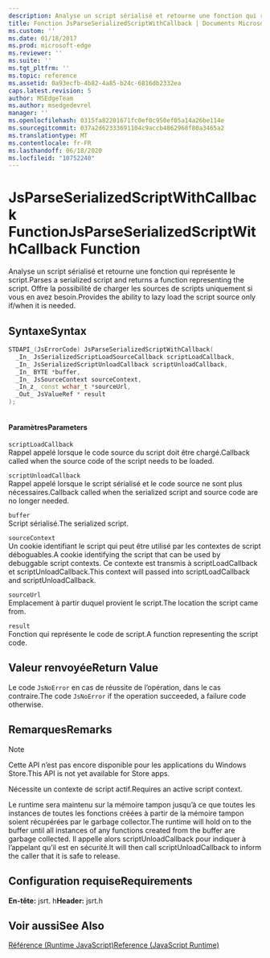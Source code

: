 ```yaml
---
description: Analyse un script sérialisé et retourne une fonction qui représente le script. Offre la possibilité de charger les sources de scripts uniquement si vous en avez besoin.
title: Fonction JsParseSerializedScriptWithCallback | Documents Microsoft
ms.custom: ''
ms.date: 01/18/2017
ms.prod: microsoft-edge
ms.reviewer: ''
ms.suite: ''
ms.tgt_pltfrm: ''
ms.topic: reference
ms.assetid: 0a93ecfb-4b82-4a85-b24c-6816db2332ea
caps.latest.revision: 5
author: MSEdgeTeam
ms.author: msedgedevrel
manager: ''
ms.openlocfilehash: 0315fa82201671fc0ef0c950ef05a14a26be114e
ms.sourcegitcommit: 037a2d62333691104c9accb4862968f80a3465a2
ms.translationtype: MT
ms.contentlocale: fr-FR
ms.lasthandoff: 06/18/2020
ms.locfileid: "10752240"
---
```

# <span data-ttu-id="22f98-104">JsParseSerializedScriptWithCallback Function</span><span class="sxs-lookup"><span data-stu-id="22f98-104">JsParseSerializedScriptWithCallback Function</span></span>
<span data-ttu-id="22f98-105">Analyse un script sérialisé et retourne une fonction qui représente le script.</span><span class="sxs-lookup"><span data-stu-id="22f98-105">Parses a serialized script and returns a function representing the script.</span></span> <span data-ttu-id="22f98-106">Offre la possibilité de charger les sources de scripts uniquement si vous en avez besoin.</span><span class="sxs-lookup"><span data-stu-id="22f98-106">Provides the ability to lazy load the script source only if/when it is needed.</span></span>  
  
## <span data-ttu-id="22f98-107">Syntaxe</span><span class="sxs-lookup"><span data-stu-id="22f98-107">Syntax</span></span>  
  
```cpp  
STDAPI_(JsErrorCode) JsParseSerializedScriptWithCallback(  
  _In_ JsSerializedScriptLoadSourceCallback scriptLoadCallback,  
  _In_ JsSerializedScriptUnloadCallback scriptUnloadCallback,  
  _In_ BYTE *buffer,  
  _In_ JsSourceContext sourceContext,  
  _In_z_ const wchar_t *sourceUrl,  
  _Out_ JsValueRef * result  
);  
  
```  
  
#### <span data-ttu-id="22f98-108">Paramètres</span><span class="sxs-lookup"><span data-stu-id="22f98-108">Parameters</span></span>  
 `scriptLoadCallback`  
 <span data-ttu-id="22f98-109">Rappel appelé lorsque le code source du script doit être chargé.</span><span class="sxs-lookup"><span data-stu-id="22f98-109">Callback called when the source code of the script needs to be loaded.</span></span>  
  
 `scriptUnloadCallback`  
 <span data-ttu-id="22f98-110">Rappel appelé lorsque le script sérialisé et le code source ne sont plus nécessaires.</span><span class="sxs-lookup"><span data-stu-id="22f98-110">Callback called when the serialized script and source code are no longer needed.</span></span>  
  
 `buffer`  
 <span data-ttu-id="22f98-111">Script sérialisé.</span><span class="sxs-lookup"><span data-stu-id="22f98-111">The serialized script.</span></span>  
  
 `sourceContext`  
 <span data-ttu-id="22f98-112">Un cookie identifiant le script qui peut être utilisé par les contextes de script déboguables.</span><span class="sxs-lookup"><span data-stu-id="22f98-112">A cookie identifying the script that can be used by debuggable script contexts.</span></span>     <span data-ttu-id="22f98-113">Ce contexte est transmis à scriptLoadCallback et scriptUnloadCallback.</span><span class="sxs-lookup"><span data-stu-id="22f98-113">This context will passed into scriptLoadCallback and scriptUnloadCallback.</span></span>  
  
 `sourceUrl`  
 <span data-ttu-id="22f98-114">Emplacement à partir duquel provient le script.</span><span class="sxs-lookup"><span data-stu-id="22f98-114">The location the script came from.</span></span>  
  
 `result`  
 <span data-ttu-id="22f98-115">Fonction qui représente le code de script.</span><span class="sxs-lookup"><span data-stu-id="22f98-115">A function representing the script code.</span></span>  
  
## <span data-ttu-id="22f98-116">Valeur renvoyée</span><span class="sxs-lookup"><span data-stu-id="22f98-116">Return Value</span></span>  
 <span data-ttu-id="22f98-117">Le code `JsNoError` en cas de réussite de l’opération, dans le cas contraire.</span><span class="sxs-lookup"><span data-stu-id="22f98-117">The code `JsNoError` if the operation succeeded, a failure code otherwise.</span></span>  
  
## <span data-ttu-id="22f98-118">Remarques</span><span class="sxs-lookup"><span data-stu-id="22f98-118">Remarks</span></span>  
  
> [!NOTE]
>  <span data-ttu-id="22f98-119">Cette API n’est pas encore disponible pour les applications du Windows Store.</span><span class="sxs-lookup"><span data-stu-id="22f98-119">This API is not yet available for Store apps.</span></span>  
  
 <span data-ttu-id="22f98-120">Nécessite un contexte de script actif.</span><span class="sxs-lookup"><span data-stu-id="22f98-120">Requires an active script context.</span></span>  
  
 <span data-ttu-id="22f98-121">Le runtime sera maintenu sur la mémoire tampon jusqu’à ce que toutes les instances de toutes les fonctions créées à partir de la mémoire tampon soient récupérées par le garbage collector.</span><span class="sxs-lookup"><span data-stu-id="22f98-121">The runtime will hold on to the buffer until all instances of any functions created from     the buffer are garbage collected.</span></span>  <span data-ttu-id="22f98-122">Il appelle alors scriptUnloadCallback pour indiquer à l’appelant qu’il est en sécurité.</span><span class="sxs-lookup"><span data-stu-id="22f98-122">It will then call scriptUnloadCallback to inform the     caller that it is safe to release.</span></span>  
  
## <span data-ttu-id="22f98-123">Configuration requise</span><span class="sxs-lookup"><span data-stu-id="22f98-123">Requirements</span></span>  
 <span data-ttu-id="22f98-124">**En-tête:** jsrt. h</span><span class="sxs-lookup"><span data-stu-id="22f98-124">**Header:** jsrt.h</span></span>  
  
## <span data-ttu-id="22f98-125">Voir aussi</span><span class="sxs-lookup"><span data-stu-id="22f98-125">See Also</span></span>  
 [<span data-ttu-id="22f98-126">Référence (Runtime JavaScript)</span><span class="sxs-lookup"><span data-stu-id="22f98-126">Reference (JavaScript Runtime)</span></span>](../chakra-hosting/reference-javascript-runtime.md)